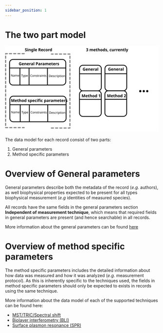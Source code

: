 ```yaml
---
sidebar_position: 1
---
```


# The two part model

![overview_img](../../static/img/record_overview.svg "overview")

The data model for each record consist of two parts:

 1. General parameters
 2. Method specific parameters



# Overview of General parameters

General parameters describe both the metadata of the record (*e.g.* authors), as well biophysical properties expected to be present for all types biophysical measurement (*e.g* identities of measured species).

All records have the same fields in the general parameters section **Independent of measurement technique**, which means
that required fields in general parameters are present (and hence searchable) in all records.

More information about the general parameters can be found [here](general-params/intro.md)

# Overview of method specific parameters

The method specific parameters includes the detailed information about how data was measured and how it was analyzed (*e.g.* measurement protocol).
As this is inherently specific to the techniques used, the fields in method specific parameters should only be expected to exists in records using the same technique.

More information about the data model of each of the supported techniques can be found here:

- [MST/TRIC/Spectral shift](mst/intro.md)
- [Biolayer interferometry (BLI)](bli/intro.md)
- [Surface plasmon resonance (SPR)](spr/intro.md)

